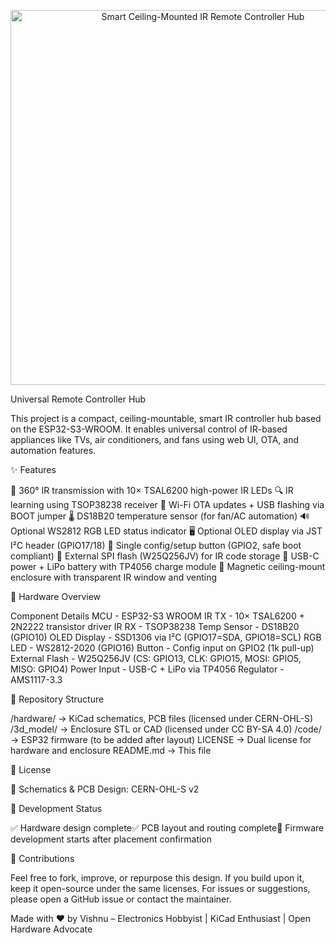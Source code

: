 <p align="center">
  <img src="main/PROJECT.png" alt="Smart Ceiling-Mounted IR Remote Controller Hub" width="600"/>
</p>



Universal Remote Controller Hub

This project is a compact, ceiling-mountable, smart IR controller hub based on the ESP32-S3-WROOM. 
It enables universal control of IR-based appliances like TVs, air conditioners, and fans using web UI, OTA, and automation features.


✨ Features

🔁 360° IR transmission with 10× TSAL6200 high-power IR LEDs
🔍 IR learning using TSOP38238 receiver
📡 Wi-Fi OTA updates + USB flashing via BOOT jumper
🌡️ DS18B20 temperature sensor (for fan/AC automation)
🔊 Optional WS2812 RGB LED status indicator
🖥️ Optional OLED display via JST I²C header (GPIO17/18)
🔘 Single config/setup button (GPIO2, safe boot compliant)
💾 External SPI flash (W25Q256JV) for IR code storage
🔌 USB-C power + LiPo battery with TP4056 charge module
🧲 Magnetic ceiling-mount enclosure with transparent IR window and venting

🧱 Hardware Overview	
	
Component	Details
MCU	- ESP32-S3 WROOM
IR TX	- 10× TSAL6200 + 2N2222 transistor driver
IR RX	- TSOP38238
Temp Sensor	- DS18B20 (GPIO10)
OLED Display	- SSD1306 via I²C (GPIO17=SDA, GPIO18=SCL)
RGB LED	- WS2812-2020 (GPIO16)
Button	- Config input on GPIO2 (1k pull-up)
External Flash	- W25Q256JV (CS: GPIO13, CLK: GPIO15, MOSI: GPIO5, MISO: GPIO4)
Power Input	- USB-C + LiPo via TP4056
Regulator	- AMS1117-3.3

📁 Repository Structure

/hardware/         → KiCad schematics, PCB files (licensed under CERN-OHL-S)
/3d_model/         → Enclosure STL or CAD (licensed under CC BY-SA 4.0)
/code/             → ESP32 firmware (to be added after layout)
LICENSE            → Dual license for hardware and enclosure
README.md          → This file

🧾 License

🔧 Schematics & PCB Design: CERN-OHL-S v2

🚧 Development Status

✅ Hardware design complete✅ PCB layout and routing complete🔲 Firmware development starts after placement confirmation


🙌 Contributions

Feel free to fork, improve, or repurpose this design. If you build upon it, keep it open-source under the same licenses.
For issues or suggestions, please open a GitHub issue or contact the maintainer.


Made with ❤️ by Vishnu – Electronics Hobbyist | KiCad Enthusiast | Open Hardware Advocate
